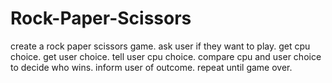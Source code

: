 # Rock-Paper-Scissors
create a rock paper scissors game.
ask user if they want to play.
get cpu choice.
get user choice.
tell user cpu choice.
compare cpu and user choice to decide who wins.
inform user of outcome.
repeat until game over.